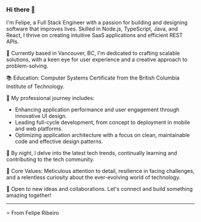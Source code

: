 ### Hi there 👋

I'm Felipe, a Full Stack Engineer with a passion for building and designing software that improves lives. Skilled in Node.js, TypeScript, Java, and React, I thrive on creating intuitive SaaS applications and efficient REST APIs.

📍 Currently based in Vancouver, BC, I'm dedicated to crafting scalable solutions, with a keen eye for user experience and a creative approach to problem-solving.

📚 Education: Computer Systems Certificate from the British Columbia Institute of Technology.

🚀 My professional journey includes:
- Enhancing application performance and user engagement through innovative UI design.
- Leading full-cycle development, from concept to deployment in mobile and web platforms.
- Optimizing application architecture with a focus on clean, maintainable code and effective design patterns.

🌙 By night, I delve into the latest tech trends, continually learning and contributing to the tech community.

🌟 Core Values: Meticulous attention to detail, resilience in facing challenges, and a relentless curiosity about the ever-evolving world of technology.

👥 Open to new ideas and collaborations. Let's connect and build something amazing together!

---

⭐️ From Felipe Ribeiro


<!--
**Zenb0t/Zenb0t** is a ✨ _special_ ✨ repository because its `README.md` (this file) appears on your GitHub profile.

Here are some ideas to get you started:

- 🔭 I’m currently working on ...
- 🌱 I’m currently learning ...
- 👯 I’m looking to collaborate on ...
- 🤔 I’m looking for help with ...
- 💬 Ask me about ...
- 📫 How to reach me: ...
- 😄 Pronouns: ...
- ⚡ Fun fact: ...
-->
